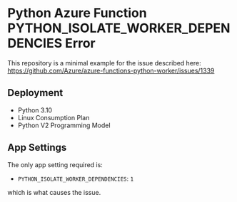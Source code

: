 # Python Azure Function PYTHON_ISOLATE_WORKER_DEPENDENCIES Error

This repository is a minimal example for the issue described here: <https://github.com/Azure/azure-functions-python-worker/issues/1339>

## Deployment

* Python 3.10
* Linux Consumption Plan
* Python V2 Programming Model

## App Settings

The only app setting required is:

* `PYTHON_ISOLATE_WORKER_DEPENDENCIES`: `1`

which is what causes the issue.
